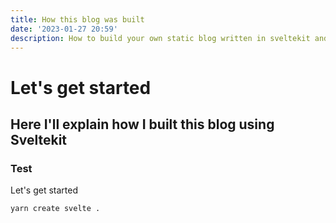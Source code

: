 ```yaml
---
title: How this blog was built
date: '2023-01-27 20:59'
description: How to build your own static blog written in sveltekit and deploy it to GitHub Pages.
---
```


# Let's get started
## Here I'll explain how I built this blog using Sveltekit
### Test
Let's get started

```bash
yarn create svelte .
```
